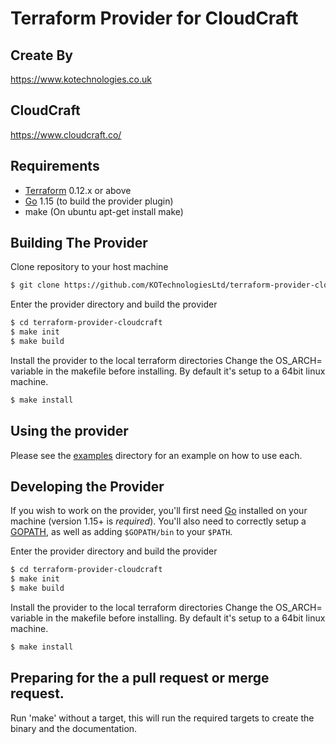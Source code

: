 # Terraform Provider for CloudCraft

## Create By
https://www.kotechnologies.co.uk

## CloudCraft
https://www.cloudcraft.co/

## Requirements

- [Terraform](https://www.terraform.io/downloads.html) 0.12.x or above
- [Go](https://golang.org/doc/install) 1.15 (to build the provider plugin)
- make (On ubuntu apt-get install make)

## Building The Provider

Clone repository to your host machine

```sh
$ git clone https://github.com/KOTechnologiesLtd/terraform-provider-cloudcraft
```

Enter the provider directory and build the provider

```sh
$ cd terraform-provider-cloudcraft
$ make init
$ make build
```

Install the provider to the local terraform directories
Change the OS_ARCH= variable in the makefile before installing. By default it's setup to a 64bit linux machine.
```sh
$ make install
```

## Using the provider

Please see the [examples](examples) directory for an example on how to use each.

## Developing the Provider

If you wish to work on the provider, you'll first need [Go](http://www.golang.org) installed on your machine (version 1.15+ is _required_). You'll also need to correctly setup a [GOPATH](http://golang.org/doc/code.html#GOPATH), as well as adding `$GOPATH/bin` to your `$PATH`.


Enter the provider directory and build the provider

```sh
$ cd terraform-provider-cloudcraft
$ make init
$ make build
```

Install the provider to the local terraform directories
Change the OS_ARCH= variable in the makefile before installing. By default it's setup to a 64bit linux machine.
```sh
$ make install
```
## Preparing for the a pull request or merge request.
Run 'make' without a target, this will run the required targets to create the binary and the documentation.